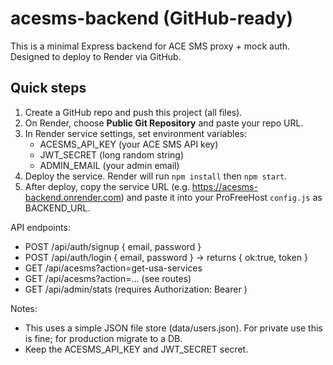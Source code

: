 # acesms-backend (GitHub-ready)

This is a minimal Express backend for ACE SMS proxy + mock auth. Designed to deploy to Render via GitHub.

## Quick steps

1. Create a GitHub repo and push this project (all files).
2. On Render, choose **Public Git Repository** and paste your repo URL.
3. In Render service settings, set environment variables:
   - ACESMS_API_KEY (your ACE SMS API key)
   - JWT_SECRET (long random string)
   - ADMIN_EMAIL (your admin email)
4. Deploy the service. Render will run `npm install` then `npm start`.
5. After deploy, copy the service URL (e.g. https://acesms-backend.onrender.com) and paste it into your ProFreeHost `config.js` as BACKEND_URL.

API endpoints:
- POST /api/auth/signup  { email, password }
- POST /api/auth/login   { email, password } -> returns { ok:true, token }
- GET  /api/acesms?action=get-usa-services
- GET  /api/acesms?action=... (see routes)
- GET  /api/admin/stats  (requires Authorization: Bearer <admin-token> )

Notes:
- This uses a simple JSON file store (data/users.json). For private use this is fine; for production migrate to a DB.
- Keep the ACESMS_API_KEY and JWT_SECRET secret.
